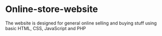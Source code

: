# Online-store-website
The website is designed for general online selling and buying stuff using basic HTML, CSS, JavaScript and PHP
